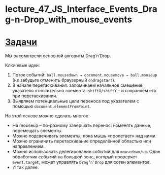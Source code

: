 # lecture_47_JS_Interface_Events_Drag-n-Drop_with_mouse_events  

#  [Задачи ](https://github.com/schoolteacherMP/lecture_47_JS_Interface_Events_Drag-n-Drop_with_mouse_events/blob/main/tasks.md)  

Мы рассмотрели основной алгоритм Drag’n’Drop.  

Ключевые идеи:  

1. Поток событий: `ball.mousedown → document.mousemove → ball.mouseup` (не забудьте отменить браузерный `ondragstart`).  
2. В начале перетаскивания: запоминаем начальное смещение указателя относительно элемента: `shiftX/shiftY` – и сохраняем его при перетаскивании.  
3. Выявляем потенциальные цели переноса под указателем с помощью `document.elementFromPoint`.  

На этой основе можно сделать многое.  
- На mouseup – по-разному завершать перенос: изменять данные, перемещать элементы.  
- Можно подсвечивать элементы, пока мышь «пролетает» над ними.  
- Можно ограничить перетаскивание определённой областью или направлением.  
- Можно использовать делегирование событий для `mousedown/up`. Один обработчик событий на большой зоне, который проверяет `event.target`, может управлять `Drag’n’Drop` для сотен элементов.  
- И так далее.  
